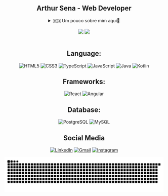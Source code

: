 <div align="center">
 <h2>Arthur Sena - Web Developer</h2>
</div>

<details align="left">
<summary align="center">🇧🇷 Um pouco sobre mim aqui🔽</summary>
<p >
  
Sempre gostei de tecnologia e passava o tempo ajudando meu pai a montar e desmontar computadores, que ajudou a aumentar meu apreço pela área da tecnoligia..

Me adapto facilmente e trabalho bem em equipe! Uma das coisas qeu gosto de fazer é ajudar os outros e Aprender também.

Valorizo muito a transparência, a sinceridade e a honestidade, seja para assumir responsabilidades ou problemas, seja para assumir limitações ou dificuldades.

Sou extrovertido porem ao mesmo tempo timido..

Como Hobbie e distrações gosto de andar pela orla, conhecer novas praias e criar memorias com minha familia, namorada e amigos. Jogar alguns jogos tanto FPS ou RPG.


📫 arthursenav2@gmail.com
</p>
</details>

<br />
<div align="center">
  <img height="180rem" src="https://github-readme-stats.vercel.app/api?username=Arthur-Sena-2k&show_icons=true&count_private=true&hide_border=false&title_color=00EEF5&icon_color=00EEF5&theme=midnight-purple"/> 
  <img height="180rem" src="https://github-readme-stats.vercel.app/api/top-langs/?username=Arthur-Sena-2k&layout=compact&hide_border=false&title_color=00EEF5&theme=midnight-purple"/>
</div>
 
<br />
<div align="center">


## Language:
![HTML5](https://img.shields.io/badge/HTML5-E34F26?style=for-the-badge&logo=html5&logoColor=white)
![CSS3](https://img.shields.io/badge/CSS3-1572B6?style=for-the-badge&logo=css3&logoColor=white)
![TypeScript](https://img.shields.io/badge/TypeScript-3178C6?style=for-the-badge&logo=typescript&logoColor=white)
![JavaScript](https://img.shields.io/badge/JavaScript-F7DF1E?style=for-the-badge&logo=javascript&logoColor=black)
![Java](https://img.shields.io/badge/java-%23ED8B00.svg?style=for-the-badge&logo=openjdk&logoColor=white)
![Kotlin](https://img.shields.io/badge/Kotlin-0095D5?&style=for-the-badge&logo=kotlin&logoColor=white)

## Frameworks:
![React](https://img.shields.io/badge/React-20232A?style=for-the-badge&logo=react&logoColor=61DAFB)
![Angular](https://img.shields.io/badge/Angular-DD0031?style=for-the-badge&logo=angular&logoColor=white)

## Database:
![PostgreSQL](https://img.shields.io/badge/PostgreSQL-000?style=for-the-badge&logo=postgresql)
![MySQL](https://img.shields.io/badge/MySQL-00000F?style=for-the-badge&logo=mysql&logoColor=white)



 ## Social Media
 
[![LinkedIn](https://img.shields.io/badge/LinkedIn-0077B5?style=for-the-badge&logo=linkedin&logoColor=white)](https://www.linkedin.com/in/arthur-sena-/)
[![Gmail](https://img.shields.io/badge/Gmail-333333?style=for-the-badge&logo=gmail&logoColor=white)](mailto:arthursena2209v2@gmail.com)
[![Instagram](https://img.shields.io/badge/-Instagram-%23E4405F?style=for-the-badge&logo=instagram&logoColor=white)](https://www.instagram.com/Thurra20_/)

![Snake](https://github.com/joaohcrangel/joaohcrangel/blob/output/github-contribution-grid-snake.svg)
